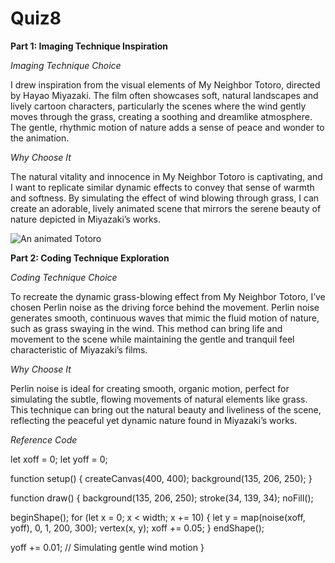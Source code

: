# Quiz8
**Part 1: Imaging Technique Inspiration**

*Imaging Technique Choice*

I drew inspiration from the visual elements of My Neighbor Totoro, directed by Hayao Miyazaki. The film often showcases soft, natural landscapes and lively cartoon characters, particularly the scenes where the wind gently moves through the grass, creating a soothing and dreamlike atmosphere. The gentle, rhythmic motion of nature adds a sense of peace and wonder to the animation.

*Why Choose It*

The natural vitality and innocence in My Neighbor Totoro is captivating, and I want to replicate similar dynamic effects to convey that sense of warmth and softness. By simulating the effect of wind blowing through grass, I can create an adorable, lively animated scene that mirrors the serene beauty of nature depicted in Miyazaki’s works.

![An animated Totoro](week8/Totoro.GIF)

**Part 2: Coding Technique Exploration**

*Coding Technique Choice*

To recreate the dynamic grass-blowing effect from My Neighbor Totoro, I’ve chosen Perlin noise as the driving force behind the movement. Perlin noise generates smooth, continuous waves that mimic the fluid motion of nature, such as grass swaying in the wind. This method can bring life and movement to the scene while maintaining the gentle and tranquil feel characteristic of Miyazaki’s films.

*Why Choose It*

Perlin noise is ideal for creating smooth, organic motion, perfect for simulating the subtle, flowing movements of natural elements like grass. This technique can bring out the natural beauty and liveliness of the scene, reflecting the peaceful yet dynamic nature found in Miyazaki’s works.

*Reference Code*

let xoff = 0;
let yoff = 0;

function setup() {
  createCanvas(400, 400);
  background(135, 206, 250); 
}

function draw() {
  background(135, 206, 250);
  stroke(34, 139, 34);
  noFill();

  beginShape();
  for (let x = 0; x < width; x += 10) {
    let y = map(noise(xoff, yoff), 0, 1, 200, 300);
    vertex(x, y);
    xoff += 0.05;
  }
  endShape();

  yoff += 0.01; // Simulating gentle wind motion
}



